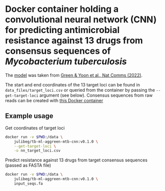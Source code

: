 # Docker container holding a convolutional neural network (CNN) for predicting antimicrobial resistance against 13 drugs from consensus sequences of _Mycobacterium tuberculosis_

The [model](https://github.com/aggreen/MTB-CNN) was taken from [Green & Yoon et al., Nat Comms (2022)](https://doi.org/10.1038/s41467-022-31236-0).

The start and end coordinates of the 13 target loci can be found in `data_files/target_loci.csv` or queried from the container by passing the `--get-target-loci` argument (see below). Consensus sequences from raw reads can be created with [this Docker container](https://github.com/julibeg/tb-ml-containers/tree/main/preprocessing/consensus_sequences_from_raw_reads)

## Example usage

Get coordinates of target loci

```bash
docker run -v $PWD:/data \
    julibeg/tb-ml-aggreen-mtb-cnn:v0.1.0 \
    --get-target-loci \
    -o nn_target_loci.csv
```

Predict resistance against 13 drugs from target consensus sequences (passed as FASTA file)

```bash
docker run -v $PWD:/data \
    julibeg/tb-ml-aggreen-mtb-cnn:v0.1.0 \
    input_seqs.fa
```
